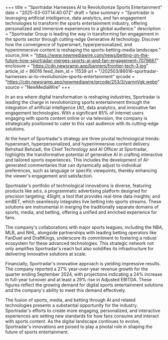 +++
title = "Sportradar Harnesses AI to Revolutionize Sports Entertainment"
date = "2025-03-03T14:40:07Z"
draft = false
summary = "Sportradar is leveraging artificial intelligence, data analytics, and fan engagement technologies to transform the sports entertainment industry, offering personalized and immersive experiences to a global audience."
description = "Sportradar Group is leading the way in transforming fan engagement in the sports sector through cutting-edge Generative AI technology. Discover how the convergence of hypersmart, hyperpersonalized, and hyperimmersive content is reshaping the sports-betting-media landscape."
source_link = "https://www.newmediawire.com/news/betting-on-the-future-how-sportradar-merges-sports-ai-and-fan-engagement-7079687"
enclosure = "https://cdn.newsramp.app/banners/frontier-tech-3.jpg"
article_id = 86016
feed_item_id = 11539
url = "/202503/86016-sportradar-harnesses-ai-to-revolutionize-sports-entertainment"
qrcode = "https://cdn.newsramp.app/newmediawire/qrcode/253/3/yarnnVgk.webp"
source = "NewMediaWire"
+++

<p>In an era where digital transformation is reshaping industries, Sportradar is leading the charge in revolutionizing sports entertainment through the integration of artificial intelligence (AI), data analytics, and innovative fan engagement technologies. With a significant 85% of internet users engaging with sports content online or via television, the company is strategically positioned to cater to this vast audience with its cutting-edge solutions.</p><p>At the heart of Sportradar's strategy are three pivotal technological trends: hypersmart, hyperpersonalized, and hyperimmersive content delivery. Behshad Behzadi, the Chief Technology and AI Officer at Sportradar, highlights the transformative potential of generative AI in crafting interactive and tailored sports experiences. This includes the development of AI-generated commentaries that can dynamically adjust to individual preferences, such as language or specific viewpoints, thereby enhancing the viewer's engagement and satisfaction.</p><p>Sportradar's portfolio of technological innovations is diverse, featuring products like ad:s, a programmatic advertising platform designed for precision targeting; 4Sight, a tool that provides real-time data insights; and emBET, which seamlessly integrates live betting into sports streams. These solutions are instrumental in merging the traditionally separate domains of sports, media, and betting, offering a unified and enriched experience for fans.</p><p>The company's collaborations with major sports leagues, including the NBA, MLB, and NHL, alongside partnerships with leading betting operators like FanDuel and DraftKings, underscore its commitment to fostering a robust ecosystem for these advanced technologies. This strategic network not only amplifies Sportradar's reach but also solidifies its infrastructure for delivering innovative solutions at scale.</p><p>Financially, Sportradar's innovative approach is yielding impressive results. The company reported a 27% year-over-year revenue growth for the quarter ending September 2024, with projections indicating a 24% increase in full-year turnover and at least a 29% rise in Adjusted EBITDA. These figures reflect the growing demand for digital sports entertainment solutions and the company's ability to meet this demand effectively.</p><p>The fusion of sports, media, and betting through AI and related technologies presents a substantial opportunity for the industry. Sportradar's efforts to create more engaging, personalized, and interactive experiences are setting new standards for how fans consume and interact with sports content. As the digital landscape continues to evolve, Sportradar's innovations are poised to play a pivotal role in shaping the future of sports entertainment.</p>